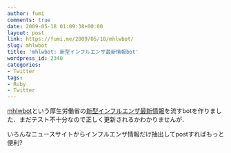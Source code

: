 ```yaml
---
author: fumi
comments: true
date: 2009-05-18 01:09:38+00:00
layout: post
link: https://fumi.me/2009/05/18/mhlwbot/
slug: mhlwbot
title: 'mhlwbot: 新型インフルエンザ最新情報bot'
wordpress_id: 2340
categories:
- Twitter
tags:
- Ruby
- Twitter
---
```


[mhlwbot](http://twitter.com/mhlwbot)という厚生労働省の[新型インフルエンザ最新情報](http://www.mhlw.go.jp/kinkyu/kenkou/influenza/index.html)を流すbotを作りました．まだテスト不十分なので正しく更新されるかわかりませんが．




いろんなニュースサイトからインフルエンザ情報だけ抽出してpostすればもっと便利?

